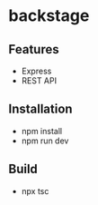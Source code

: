 # backstage

## Features
- Express
- REST API

## Installation
- npm install
- npm run dev

## Build
- npx tsc